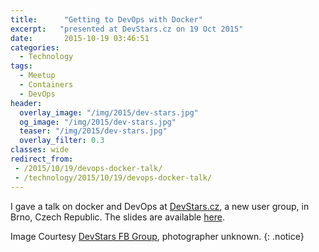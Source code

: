 ```yaml
---
title:      "Getting to DevOps with Docker"
excerpt:   "presented at DevStars.cz on 19 Oct 2015"
date:       2015-10-19 03:46:51
categories:
  - Technology
tags:
  - Meetup
  - Containers
  - DevOps
header:
  overlay_image: "/img/2015/dev-stars.jpg"
  og_image: "/img/2015/dev-stars.jpg"
  teaser: "/img/2015/dev-stars.jpg"
  overlay_filter: 0.3
classes: wide
redirect_from:
 - /2015/10/19/devops-docker-talk/
 - /technology/2015/10/19/devops-docker-talk/
---
```


I gave a talk on docker and DevOps at [DevStars.cz](http://devstars.cz), a new user group, in Brno, Czech Republic.  The slides are available [here](/talks/DevStars.cz.20151019/).

Image Courtesy [DevStars FB Group](https://www.facebook.com/devstarscz/), photographer unknown.
{: .notice}
